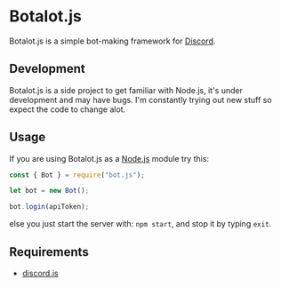 # Botalot.js
Botalot.js is a simple bot-making framework for [Discord](https://discordapp.com/).

## Development
Botalot.js is a side project to get familiar with Node.js, it's under development and may have bugs. I'm constantly trying out new stuff so expect the code to change alot.

## Usage
If you are using Botalot.js as a [Node.js](https://nodejs.org/) module try this:
```javascript
const { Bot } = require("bot.js");

let bot = new Bot();

bot.login(apiToken);
```
else you just start the server with: `npm start`, and stop it by typing `exit`.

## Requirements
* [discord.js](https://github.com/hydrabolt/discord.js)
